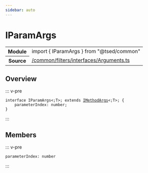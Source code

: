 ```yaml
---
sidebar: auto
---
```

# IParamArgs <Badge text="Interface" type="interface"/>
<!-- Summary -->
<section class="symbol-info"><table class="is-full-width"><tbody><tr><th>Module</th><td><div class="lang-typescript"><span class="token keyword">import</span> { IParamArgs }&nbsp;<span class="token keyword">from</span>&nbsp;<span class="token string">"@tsed/common"</span></div></td></tr><tr><th>Source</th><td><a href="https://github.com/Romakita/ts-express-decorators/blob/v4.30.0/src//common/filters/interfaces/Arguments.ts#L0-L0">/common/filters/interfaces/Arguments.ts</a></td></tr></tbody></table></section>

<!-- Overview -->
## Overview


::: v-pre
<pre><code class="typescript-lang "><span class="token keyword">interface</span> IParamArgs&lt<span class="token punctuation">;</span>T&gt<span class="token punctuation">;</span> <span class="token keyword">extends</span> <a href="#api/common/filters/imethodargs"><span class="token">IMethodArgs</span></a>&lt<span class="token punctuation">;</span>T&gt<span class="token punctuation">;</span> <span class="token punctuation">{</span>
    parameterIndex<span class="token punctuation">:</span> <span class="token keyword">number</span><span class="token punctuation">;</span>
<span class="token punctuation">}</span></code></pre>
:::


<!-- Members -->




## Members


<div class="method-overview">
::: v-pre
<pre><code class="typescript-lang ">parameterIndex<span class="token punctuation">:</span> <span class="token keyword">number</span></code></pre>
:::
</div>